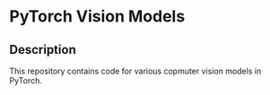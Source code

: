 # PyTorch Vision Models

## Description 
This repository contains code for various copmuter vision models in PyTorch.